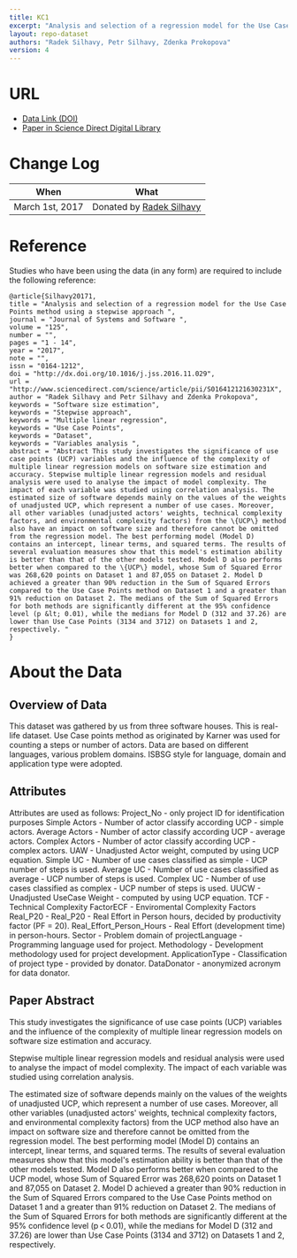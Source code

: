 ```yaml
---
title: KC1
excerpt: "Analysis and selection of a regression model for the Use Case Points method using a stepwise approach"
layout: repo-dataset
authors: "Radek Silhavy, Petr Silhavy, Zdenka Prokopova"
version: 4
---
```


# URL

* [Data Link (DOI)](https://doi.org/10.5281/zenodo.344959)
* [Paper in Science Direct Digital Library](http://www.sciencedirect.com/science/article/pii/S016412121630231X)

# Change Log

When | What
---- | ----
March 1st, 2017 | Donated by [Radek Silhavy](mailto:radek@silhavy.cz)

# Reference

Studies who have been using the data (in any form) are required to include the following reference:

```
@article{Silhavy20171,
title = "Analysis and selection of a regression model for the Use Case Points method using a stepwise approach ",
journal = "Journal of Systems and Software ",
volume = "125",
number = "",
pages = "1 - 14",
year = "2017",
note = "",
issn = "0164-1212",
doi = "http://dx.doi.org/10.1016/j.jss.2016.11.029",
url = "http://www.sciencedirect.com/science/article/pii/S016412121630231X",
author = "Radek Silhavy and Petr Silhavy and Zdenka Prokopova",
keywords = "Software size estimation",
keywords = "Stepwise approach",
keywords = "Multiple linear regression",
keywords = "Use Case Points",
keywords = "Dataset",
keywords = "Variables analysis ",
abstract = "Abstract This study investigates the significance of use case points (UCP) variables and the influence of the complexity of multiple linear regression models on software size estimation and accuracy. Stepwise multiple linear regression models and residual analysis were used to analyse the impact of model complexity. The impact of each variable was studied using correlation analysis. The estimated size of software depends mainly on the values of the weights of unadjusted UCP, which represent a number of use cases. Moreover, all other variables (unadjusted actors' weights, technical complexity factors, and environmental complexity factors) from the \{UCP\} method also have an impact on software size and therefore cannot be omitted from the regression model. The best performing model (Model D) contains an intercept, linear terms, and squared terms. The results of several evaluation measures show that this model's estimation ability is better than that of the other models tested. Model D also performs better when compared to the \{UCP\} model, whose Sum of Squared Error was 268,620 points on Dataset 1 and 87,055 on Dataset 2. Model D achieved a greater than 90% reduction in the Sum of Squared Errors compared to the Use Case Points method on Dataset 1 and a greater than 91% reduction on Dataset 2. The medians of the Sum of Squared Errors for both methods are significantly different at the 95% confidence level (p &lt; 0.01), while the medians for Model D (312 and 37.26) are lower than Use Case Points (3134 and 3712) on Datasets 1 and 2, respectively. "
}
```

# About the Data

## Overview of Data

This dataset was gathered by us from three software houses. This is real-life dataset. Use Case points method as originated by Karner was used for counting a steps or number of actors. Data are based on different languages, various problem domains. ISBSG style for language, domain and application type were adopted. 

## Attributes

Attributes are used as follows:
Project_No - only project ID for identification purposes
Simple Actors - Number of actor classify according UCP - simple actors.
Average Actors - Number of actor classify according UCP - average actors.
Complex Actors - Number of actor classify according UCP - complex actors.
UAW - Unadjusted Actor weight, computed by using UCP equation. 
Simple UC - Number of use cases classified as simple - UCP number of steps is used.
Average UC - Number of use cases classified as average - UCP number of steps is used.
Complex UC - Number of use cases classified as complex - UCP number of steps is used.
UUCW - Unadjusted UseCase Weight - computed by using UCP equation.
TCF - Technical Complexity FactorECF - Enviromental Complexity Factors
Real_P20 - Real_P20 - Real Effort in Person hours, decided by productivity factor (PF = 20).
Real_Effort_Person_Hours - Real Effort (development time) in person-hours.
Sector - Problem domain of projectLanguage - Programming language used for project.
Methodology - Development methodology used for project development.
ApplicationType - Classification of project type - provided by donator. 
DataDonator - anonymized acronym for data donator.

## Paper Abstract

This study investigates the significance of use case points (UCP) variables and the influence of the complexity of multiple linear regression models on software size estimation and accuracy.

Stepwise multiple linear regression models and residual analysis were used to analyse the impact of model complexity. The impact of each variable was studied using correlation analysis.

The estimated size of software depends mainly on the values of the weights of unadjusted UCP, which represent a number of use cases. Moreover, all other variables (unadjusted actors' weights, technical complexity factors, and environmental complexity factors) from the UCP method also have an impact on software size and therefore cannot be omitted from the regression model. The best performing model (Model D) contains an intercept, linear terms, and squared terms. The results of several evaluation measures show that this model's estimation ability is better than that of the other models tested. Model D also performs better when compared to the UCP model, whose Sum of Squared Error was 268,620 points on Dataset 1 and 87,055 on Dataset 2. Model D achieved a greater than 90% reduction in the Sum of Squared Errors compared to the Use Case Points method on Dataset 1 and a greater than 91% reduction on Dataset 2. The medians of the Sum of Squared Errors for both methods are significantly different at the 95% confidence level (p < 0.01), while the medians for Model D (312 and 37.26) are lower than Use Case Points (3134 and 3712) on Datasets 1 and 2, respectively.